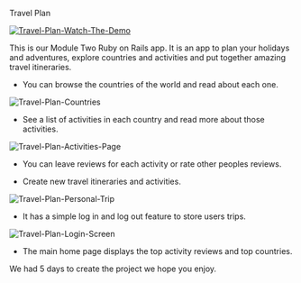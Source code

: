 Travel Plan

[![Travel-Plan-Watch-The-Demo](https://i.imgur.com/Wt5NHiA.png)](https://youtu.be/UJRhGoMHo0I)

This is our Module Two Ruby on Rails app.
It is an app to plan your holidays and adventures, explore countries and activities and put together amazing travel itineraries. 

* You can browse the countries of the world and read about each one.

![Travel-Plan-Countries](https://i.imgur.com/heqvvW0.png)


* See a list of activities in each country and read more about those activities.

![Travel-Plan-Activities-Page](https://i.imgur.com/1vFI8RX.png)


* You can leave reviews for each activity or rate other peoples reviews.

* Create new travel itineraries and activities.

![Travel-Plan-Personal-Trip](https://i.imgur.com/hgrtikI.png)

* It has a simple log in and log out feature to store users trips.

![Travel-Plan-Login-Screen](https://i.imgur.com/huNTSB2.png)

* The main home page displays the top activity reviews and top countries.

We had 5 days to create the project we hope you enjoy.
